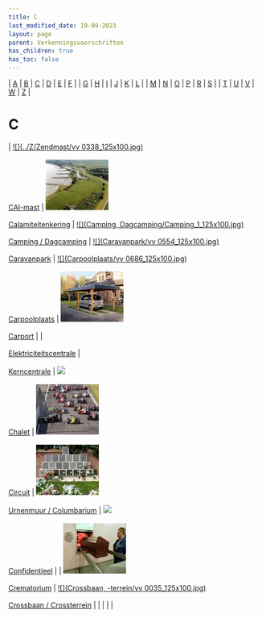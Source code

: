 ```yaml
---
title: C
last_modified_date: 19-09-2023
layout: page
parent: Verkenningsvoorschriften
has_children: true
has_toc: false
---
```


| [A](../A/A.html) | [B](../B/B.html) | [C](../C/C.html) | [D](../D/D.html) | [E](../E/E.html) | [F](../F/F.html) |
| [G](../G/G.html) | [H](../H/H.html) | [I](../I/I.html) | [J](../J/J.html) | [K](../K/K.html) | [L](../L/L.html) |
| [M](../M/M.html) | [N](../N/N.html) | [O](../O/O.html) | [P](../P/P.html) | [R](../R/R.html) | [S](../S/S.html) |
| [T](../T/T.html) | [U](../U/U.html) | [V](../V/V.html) | [W](../W/W.html) | [Z](../Z/Z.html) |

C
=

| [![](../Z/Zendmast/vv 0338_125x100.jpg)](CAI-mast/CAI-mast.htm)<br><br>[CAI-mast](CAI-mast/CAI-mast.htm) | [![](Calamiteitenkering/calamiteiten-kering_125x100.jpg)](Calamiteitenkering/Calamiteitenkering.htm)<br><br>[Calamiteitenkering](Calamiteitenkering/Calamiteitenkering.htm) | [![](Camping, Dagcamping/Camping_1_125x100.jpg)](Camping,%20Dagcamping/Camping,%20Dagcamping.htm)<br><br>[Camping / Dagcamping](Camping,%20Dagcamping/Camping,%20Dagcamping.htm) | [![](Caravanpark/vv 0554_125x100.jpg)](Caravanpark/Caravanpark.htm)<br><br>[Caravanpark](Caravanpark/Caravanpark.htm) | [![](Carpoolplaats/vv 0686_125x100.jpg)](Carpoolplaats/Carpoolplaats.htm)<br><br>[Carpoolplaats](Carpoolplaats/Carpoolplaats.htm) | [![](Carport/carport_125x100.bmp)](Carport/Carport.htm)<br><br>[Carport](Carport/Carport.htm) |
| [](../E/Elektriciteitscentrale/Elektriciteitscentrale.htm)<br><br>[Elektriciteitscentrale](../E/Elektriciteitscentrale/Elektriciteitscentrale.htm) | [](../K/Kerncentrale/Kerncentrale.htm)<br><br>[Kerncentrale](../K/Kerncentrale/Kerncentrale.htm) | [![](../../Resources/Images/Placeholder.png)](Chalet/Chalet.htm)<br><br>[Chalet](Chalet/Chalet.htm) | [![](Circuit/circuit_125x100.jpg)](Circuit/Circuit.htm)<br><br>[Circuit](Circuit/Circuit.htm) | [![](Columbarium/Columbarium_125x100.jpg)](../U/Urnenmuur/Urnenmuur.htm)<br><br>[Urnenmuur / Columbarium](../U/Urnenmuur/Urnenmuur.htm) | [![](../../Resources/Images/Placeholder.png)](Confidentieel/Confidentieel.htm)<br><br>[Confidentieel](Confidentieel/Confidentieel.htm) |
| [![](Crematorium/crematorium_125x100.bmp)](Crematorium/Crematorium.htm)<br><br>[Crematorium](Crematorium/Crematorium.htm) | [![](Crossbaan, -terrein/vv 0035_125x100.jpg)](Crossbaan,%20-terrein/Crossbaan,%20-terrein.htm)<br><br>[Crossbaan / Crossterrein](Crossbaan,%20-terrein/Crossbaan,%20-terrein.htm) |     |     |     |     |
